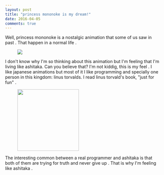 ```yaml
---
layout: post
title: "princess mononoke is my dream!"
date: 2016-04-05
comments: true
---
```

Well, princess mononoke is a nostalgic animation that some of us saw in past . That happen in a normal life . 

<figure>
	<img src="http://s7.picofile.com/file/8245951326/princess_mononoke_by_travzero.jpg">
</figure>

I don't know why I'm so thinking about this animation but I'm feeling that I'm living like ashitaka. Can you believe that? I'm not kiddig, this is my feel . I like japanese animations but most of it I like programming and specially one person in this kingdom: linus torvalds. I read linus torvald's book, "just for fun" . 

<figure>
	<img style="height:200px" src="http://s6.picofile.com/file/8245951000/jffun.jpeg">
</figure>

The interesting common between a real programmer and ashitaka is that both of them are trying for truth and never give up . That is why I'm feeling like ashitaka . 
